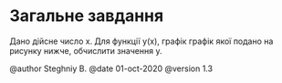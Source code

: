 # Загальне завдання

 Дано дійсне число x. Для функції y(x), графік графік якої подано на рисунку нижче, обчислити значення y. 

@author Steghniy B.
@date 01-oct-2020
@version 1.3

